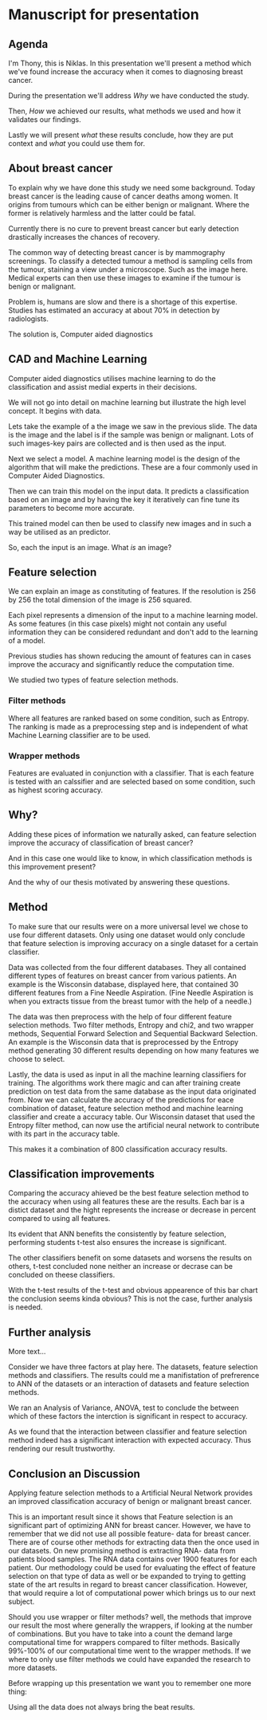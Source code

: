 # Manuscript for presentation

## Agenda

I'm Thony, this is Niklas. In this presentation we'll present a method which we've found increase the accuracy when it comes to diagnosing breast cancer.

During the presentation we'll address *Why* we have conducted the study.

Then, *How* we achieved our results, what methods we used and how it validates our findings.

Lastly we will present *what* these results conclude, how they are put context and *what* you could use them for.

## About breast cancer

To explain why we have done this study we need some background. Today breast cancer is the leading cause of cancer deaths among women. It origins from tumours which can be either benign or malignant. Where the former is relatively harmless and the latter could be fatal.

Currently there is no cure to prevent breast cancer but early detection drastically increases the chances of recovery.

The common way of detecting breast cancer is by mammography screenings. To classify a detected tumour a method is sampling cells from the tumour, staining a view under a microscope. Such as the image here. Medical experts can then use these images to examine if the tumour is benign or malignant.

Problem is, humans are slow and there is a shortage of this expertise. Studies has estimated an accuracy at about 70% in detection by radiologists.

The solution is, Computer aided diagnostics


## CAD and Machine Learning

Computer aided diagnostics utilises machine learning to do the classification and assist medial experts in their decisions.

We will not go into detail on machine learning but illustrate the high level concept. It begins with data.

Lets take the example of a the image we saw in the previous slide. The data is the image and the label is if the sample was benign or malignant. Lots of such images-key pairs are collected and is then used as the input.

Next we select a model. A machine learning model is the design of the algorithm that will make the predictions. These are a four commonly used in Computer Aided Diagnostics.

Then we can train this model on the input data. It predicts a classification based on an image and by having the key it iteratively can fine tune its parameters to become more accurate.

This trained model can then be used to classify new images and in such a way be utilised as an predictor.

So, each the input is an image. What *is* an image?

## Feature selection

We can explain an image as constituting of features. If the resolution is 256 by 256 the total dimension of the image is 256 squared.

Each pixel represents a dimension of the input to a machine learning model. As some features (in this case pixels) might not contain any useful information they can be considered redundant and don't add to the learning of a model.

Previous studies has shown reducing the amount of features can in cases improve the accuracy and significantly reduce the computation time.

We studied two types of feature selection methods.

### Filter methods

Where all features are ranked based on some condition, such as Entropy. The ranking is made as a preprocessing step and is independent of what Machine Learning classifier are to be used.

### Wrapper methods

Features are evaluated in conjunction with a classifier. That is each feature is tested with an calssifier and are selected based on some condition, such as highest scoring accuracy.

## Why?

Adding these pices of information we naturally asked, can feature selection improve the accuracy of classification of breast cancer?

And in this case one would like to know, in which classification methods is this improvement present?

And the why of our thesis motivated by answering these questions.

## Method

To make sure that our results were on a more universal level we chose to use four different datasets. Only using one dataset would only conclude that feature selection is improving accuracy on a single dataset for a certain classifier.     

Data was collected from the four different databases. They all contained different types of features on breast cancer from various patients. An example is the Wisconsin database, displayed here, that contained 30 different features from a Fine Needle Aspiration. (Fine Needle Aspiration is when you extracts tissue from the breast tumor with the help of a needle.)

The data was then preprocess with the help of four different feature selection methods. Two filter methods, Entropy and chi2, and two wrapper methods, Sequential Forward Selection and Sequential Backward Selection. An example is the Wisconsin data that is preprocessed by the Entropy method generating 30 different results depending on how many features we choose to select.

Lastly, the data is used as input in all the machine learning classifiers for training. The algorithms work there magic and can after training create prediction on test data from the same database as the input data originated from. Now we can calculate the accuracy of the predictions for eace combination of dataset, feature selection method and machine learning classifier and create a accuracy table.  Our Wisconsin dataset that used the Entropy filter method, can now use the artificial neural network to contribute with its part in the accuracy table.

This makes it a combination of 800 classification accuracy results.

## Classification improvements

Comparing the accuracy ahieved be the best feature selection method to the accuracy when using all features these are the results. Each bar is a distict dataset and the hight represents the increase or decrease in percent compared to using all features.

Its evident that ANN benefits the consistently by feature selection, performing students t-test also ensures the increase is significant.

The other classifiers benefit on some datasets and worsens the results on others, t-test concluded none neither an increase or decrase can be concluded on theese classifiers.

With the t-test results of the t-test and obvious appearence of this bar chart the conclusion seems kinda obvious? This is not the case, further analysis is needed.

## Further analysis

More text...

Consider we have three factors at play here. The datasets, feature selection methods and classifiers. The results could me a manifistation of prefrerence to ANN of the datasets or an interaction of datasets and feature selection methods.

We ran an Analysis of Variance, ANOVA, test to conclude the between which of these factors the interction is significant in respect to accuracy.

As we found that the interaction between classifier and feature selection method indeed has a significant interaction with expected accuracy. Thus rendering our result trustworthy.

## Conclusion an Discussion

Applying feature selection methods to a Artificial Neural Network provides an improved classification accuracy of benign or malignant breast cancer.

This is an important result since it shows that Feature selection is an significant part of optimizing ANN for breast cancer. However, we have to remember that we did not use all possible feature- data for breast cancer. There are of course other methods for extracting data then the once used in our datasets. On new promising method is extracting RNA- data from patients blood samples. The RNA data contains over 1900 features for each patient. Our methodology could be used for evaluating the effect of feature selection on that type of data as well or be expanded to trying to getting state of the art results in regard to breast cancer classification. However, that would require a lot of computational power which brings us to our next subject.

Should you use wrapper or filter methods?
well, the methods that improve our result the most where generally the wrappers, if looking at the number of combinations. But you have to take into a count the demand large computational time for wrappers compared to filter methods. Basically 99%-100% of our computational time went to the wrapper methods. If we where to only use filter methods we could have expanded the research to more datasets.  


Before wrapping up this presentation we want you to remember one more thing:

Using all the data does not always bring the beat results.

<!--

When using classifiers Decision Tree, Na\"ive Bayes and Support Vector Machine no increase, or decrease of accuracy could be proven using feature selection. -->
